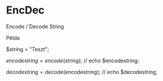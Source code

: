 # EncDec
Encode / Decode String

Példa

$string = "Teszt";

$encodestring = encode($string);
// echo $encodestring;

$decodestring = decode($encodestring);
// echo $decodestring;
